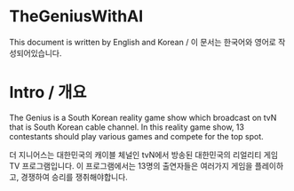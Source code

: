 # TheGeniusWithAI
This document is written by English and Korean / 이 문서는 한국어와 영어로 작성되어있습니다. 

# Intro / 개요
The Genius is a South Korean reality game show which broadcast on tvN that is South Korean cable channel. In this reality game show, 13 contestants should play various games and compete for the top spot.


더 지니어스는 대한민국의 캐이블 체널인 tvN에서 방송된 대한민국의 리얼리티 게임 TV 프로그램입니다. 이 프로그램에서는 13명의 출연자들은 여러가지 게임을 플레이하고, 경쟁하여 승리를 쟁취해야합니다.  
